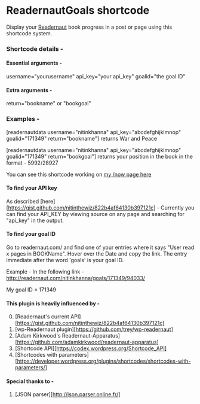 # ReadernautGoals shortcode

Display your [Readernaut][rn] book progress in a post or page using this shortcode system.

### Shortcode details -
#### Essential arguments - 
username="yourusername"
api_key="your api_key"
goalid="the goal ID"

#### Extra arguments -
return="bookname" or "bookgoal"

### Examples - 
[readernautdata username="nitinkhanna" api_key="abcdefghijklmnop" goalid="171349" return="bookname"] returns War and Peace

[readernautdata username="nitinkhanna" api_key="abcdefghijklmnop" goalid="171349" return="bookgoal"] returns your position in the book in the format - 5992/28927

You can see this shortcode working on [my /now page here][mnp]

#### To find your API key
As described [here][https://gist.github.com/nitinthewiz/822b4af64130b397121c] -
Currently you can find your API_KEY by viewing source on any page and searching for "api_key" in the output.

#### To find your goal ID
Go to readernaut.com/<yourusername> and find one of your entries where it says "User read x pages in BOOKName". Hover over the Date and copy the link. The entry immediate after the word 'goals' is your goal ID.

Example - In the following link - 
http://readernaut.com/nitinkhanna/goals/171349/94033/

My goal ID = 171349



#### This plugin is heavily influenced by - 
0. [Readernaut's current API][https://gist.github.com/nitinthewiz/822b4af64130b397121c]
1. [wp-Readernaut plugin][https://github.com/trey/wp-readernaut]
2. [Adam Kirkwood's Readernaut-Apparatus][https://github.com/adamkirkwood/readernaut-apparatus]
3. [Shortcode API][https://codex.wordpress.org/Shortcode_API]
4. [Shortcodes with parameters][https://developer.wordpress.org/plugins/shortcodes/shortcodes-with-parameters/]

#### Special thanks to -
1. [JSON parser][http://json.parser.online.fr/]

[rn]: http://readernaut.com
[mnp]: http://www.nitinkhanna.com/now/
